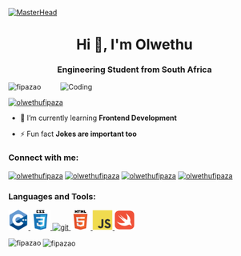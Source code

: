 [![MasterHead](https://www.hdfstutorial.com/wp-content/uploads/2020/12/image-12.png)](https://olwethufipaza.io)
<h1 align="center">Hi 👋, I'm Olwethu</h1>
<h3 align="center">Engineering Student from South Africa</h3>
<img align="right" alt="Coding" width="400" src="https://cdn.dribbble.com/users/1162077/screenshots/3848914/programmer.gif">

<p align="left"> <img src="https://komarev.com/ghpvc/?username=fipazao&label=Profile%20views&color=0e75b6&style=flat" alt="fipazao" /> </p>

<p align="left"> <a href="https://twitter.com/olwethufipaza" target="blank"><img src="https://img.shields.io/twitter/follow/olwethufipaza?logo=twitter&style=for-the-badge" alt="olwethufipaza" /></a> </p>

- 🌱 I’m currently learning **Frontend Development**

- ⚡ Fun fact **Jokes are important too**

<h3 align="left">Connect with me:</h3>
<p align="left">
<a href="https://twitter.com/olwethufipaza" target="blank"><img align="center" src="https://raw.githubusercontent.com/rahuldkjain/github-profile-readme-generator/master/src/images/icons/Social/twitter.svg" alt="olwethufipaza" height="30" width="40" /></a>
<a href="https://linkedin.com/in/olwethufipaza" target="blank"><img align="center" src="https://raw.githubusercontent.com/rahuldkjain/github-profile-readme-generator/master/src/images/icons/Social/linked-in-alt.svg" alt="olwethufipaza" height="30" width="40" /></a>
<a href="https://www.hackerrank.com/olwethufipaza" target="blank"><img align="center" src="https://raw.githubusercontent.com/rahuldkjain/github-profile-readme-generator/master/src/images/icons/Social/hackerrank.svg" alt="olwethufipaza" height="30" width="40" /></a>
<a href="https://www.leetcode.com/olwethufipaza" target="blank"><img align="center" src="https://raw.githubusercontent.com/rahuldkjain/github-profile-readme-generator/master/src/images/icons/Social/leet-code.svg" alt="olwethufipaza" height="30" width="40" /></a>
</p>

<h3 align="left">Languages and Tools:</h3>
<p align="left"> <a href="https://www.w3schools.com/cpp/" target="_blank" rel="noreferrer"> <img src="https://raw.githubusercontent.com/devicons/devicon/master/icons/cplusplus/cplusplus-original.svg" alt="cplusplus" width="40" height="40"/> </a> <a href="https://www.w3schools.com/css/" target="_blank" rel="noreferrer"> <img src="https://raw.githubusercontent.com/devicons/devicon/master/icons/css3/css3-original-wordmark.svg" alt="css3" width="40" height="40"/> </a> <a href="https://git-scm.com/" target="_blank" rel="noreferrer"> <img src="https://www.vectorlogo.zone/logos/git-scm/git-scm-icon.svg" alt="git" width="40" height="40"/> </a> <a href="https://www.w3.org/html/" target="_blank" rel="noreferrer"> <img src="https://raw.githubusercontent.com/devicons/devicon/master/icons/html5/html5-original-wordmark.svg" alt="html5" width="40" height="40"/> </a> <a href="https://developer.mozilla.org/en-US/docs/Web/JavaScript" target="_blank" rel="noreferrer"> <img src="https://raw.githubusercontent.com/devicons/devicon/master/icons/javascript/javascript-original.svg" alt="javascript" width="40" height="40"/> </a> <a href="https://developer.apple.com/swift/" target="_blank" rel="noreferrer"> <img src="https://raw.githubusercontent.com/devicons/devicon/master/icons/swift/swift-original.svg" alt="swift" width="40" height="40"/> </a> </p>

<p><img align="left" src="https://github-readme-stats.vercel.app/api/top-langs?username=fipazao&show_icons=true&locale=en&layout=compact" alt="fipazao" /></p>

<p>&nbsp;<img align="center" src="https://github-readme-stats.vercel.app/api?username=fipazao&show_icons=true&locale=en" alt="fipazao" /></p>
